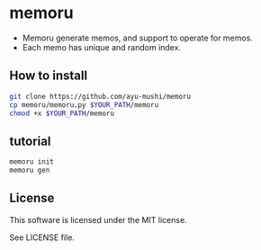 memoru
=======

* Memoru generate memos, and support to operate for memos.
* Each memo has unique and random index.

How to install
-------
```sh
git clone https://github.com/ayu-mushi/memoru
cp memoru/memoru.py $YOUR_PATH/memoru
chmod +x $YOUR_PATH/memoru
```

tutorial
--------
```sh
memoru init
memoru gen
```

License
--------
This software is licensed under the MIT license.

See LICENSE file.
